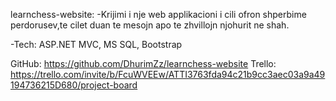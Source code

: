 learnchess-website:
-Krijimi i nje web applikacioni i cili ofron shperbime perdorusev,te cilet duan te mesojn apo te zhvillojn njohurit ne shah.

-Tech: ASP.NET MVC, MS SQL, Bootstrap

GitHub:
https://github.com/DhurimZz/learnchess-website
Trello:
https://trello.com/invite/b/FcuWVEEw/ATTI3763fda94c21b9cc3aec03a9a49194736215D680/project-board
